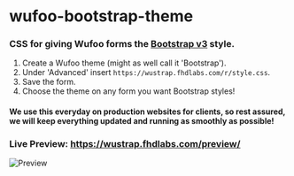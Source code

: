 wufoo-bootstrap-theme
=====================

### CSS for giving Wufoo forms the [Bootstrap v3](https://getbootstrap.com/docs/3.3/css/#forms) style.

1. Create a Wufoo theme (might as well call it 'Bootstrap').
2. Under 'Advanced' insert ```https://wustrap.fhdlabs.com/r/style.css```.
3. Save the form.
4. Choose the theme on any form you want Bootstrap styles!

#### We use this everyday on production websites for clients, so rest assured, we will keep everything updated and running as smoothly as possible!

### Live Preview: https://wustrap.fhdlabs.com/preview/
![Preview](https://wustrap.fhdlabs.com/preview/preview.png)
